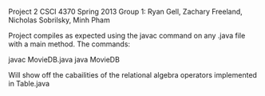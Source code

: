 Project 2
CSCI 4370
Spring 2013
Group 1: Ryan Gell, Zachary Freeland, Nicholas Sobrilsky, Minh Pham

Project compiles as expected using the javac command on any .java file with a main method.
The commands:

javac MovieDB.java
java MovieDB

Will show off the cabailities of the relational algebra operators implemented in Table.java

